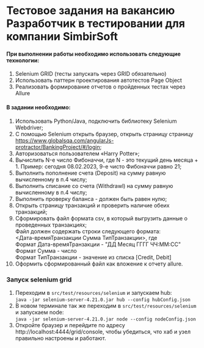 # Тестовое задания на вакансию Разработчик в тестировании для компании SimbirSoft
#### При выполнении работы необходимо использовать следующие технологии:

1. Selenium GRID (тесты запускать через GRID обязательно)
2. Использовать паттерн проектирования автотестов Page Object
3. Реализовать формирование отчетов о пройденных тестах через Allure
#### В задании необходимо:
1. Использовать Python/Java, подключить библиотеку Selenium Webdriver;
2. С помощью Selenium открыть браузер, открыть страницу страницу
   https://www.globalsqa.com/angularJs-protractor/BankingProject/#/login;
3. Авторизоваться пользователем «Harry Potter»;
4. Вычислить N-е число Фибоначчи, где N - это текущий день месяца + 1.
   Пример: сегодня 08.02.2023, 9-е чисто Фибоначчи равно 21;
5. Выполнить пополнение счета (Deposit) на сумму равную вычисленному в
   п.4 числу;
6. Выполнить списание со счета (Withdrawl) на сумму равную вычисленному
   в п.4 числу;
7. Выполнить проверку баланса - должен быть равен нулю;
8. Открыть страницу транзакций и проверить наличие обеих транзакций;
9. Сформировать файл формата csv, в который выгрузить данные о
   проведенных транзакциях; \
   Файл должен содержать строки следующего формата: \
   <Дата-времяТранзакции Сумма ТипТранзакции>, где \
   Формат Дата-времяТранзакции - "ДД Месяц ГГГГ ЧЧ:ММ:СС" \
   Формат Сумма - число \
   Формат ТипТранзакции - значение из списка [Credit, Debit]
10. Оформить сформированный файл как вложение к отчету allure.

### Запуск selenium grid
1. Переходим в `src/test/resources/selenium` и запускаем hub:\
`java -jar selenium-server-4.21.0.jar hub --config hubConfig.json`
2. В новом терминале так же переходим в `src/test/resources/selenium` и запускаем node: \
`java -jar selenium-server-4.21.0.jar node --config nodeConfig.json`
3. Откройте браузер и перейдите по адресу http://localhost:4444/grid/console, 
чтобы убедиться, что хаб и узел правильно настроены и работают.


